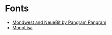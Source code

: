 # Fonts

- [Mondwest and NeueBit by Pangram Pangram](https://pangrampangram.com/products/bitmap-fonts)
- [MonoLisa](https://monolisa.dev/)
